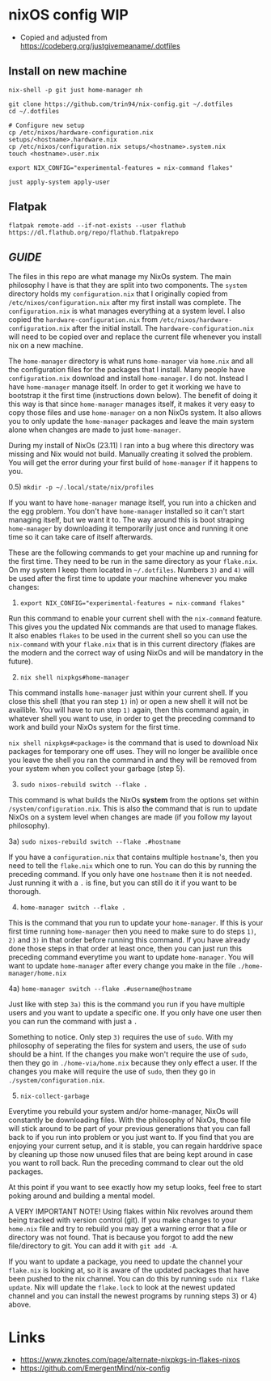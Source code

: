 # nixOS config WIP

* Copied and adjusted from https://codeberg.org/justgivemeaname/.dotfiles

## Install on new machine

```shell
nix-shell -p git just home-manager nh

git clone https://github.com/trin94/nix-config.git ~/.dotfiles
cd ~/.dotfiles

# Configure new setup
cp /etc/nixos/hardware-configuration.nix setups/<hostname>.hardware.nix
cp /etc/nixos/configuration.nix setups/<hostname>.system.nix
touch <hostname>.user.nix

export NIX_CONFIG="experimental-features = nix-command flakes"

just apply-system apply-user
```

## Flatpak

```shell
flatpak remote-add --if-not-exists --user flathub https://dl.flathub.org/repo/flathub.flatpakrepo
```

## ***GUIDE***

The files in this repo are what manage my NixOs system. 
The main philosophy I have is that they are split into two components. The `system` directory holds my `configuration.nix`
that I originally copied from `/etc/nixos/configuration.nix` after my first install was complete. 
The `configuration.nix` is what manages everything at a system level.
I also copied the `hardware-configuration.nix` from `/etc/nixos/hardware-configuration.nix` after the initial install.
The `hardware-configuration.nix` will need to be copied over and replace the current file whenever you install nix on a new machine.

The `home-manager` directory is what runs `home-manager` via `home.nix` and all the configuration files for the packages that I install. 
Many people have `configuration.nix` download and install `home-manager`. I do not. 
Instead I have `home-manager` manage itself. 
In order to get it working we have to bootstrap it the first time (instructions down below).
The benefit of doing it this way is that since `home-manager` manages itself, it makes it very easy to copy those files and use `home-manager` on a non NixOs system.
It also allows you to only update the `home-manager` packages and leave the main system alone when changes are made to just `home-manager`.

During my install of NixOs (23.11) I ran into a bug where this directory was missing and Nix would not build. Manually creating it solved the problem.
You will get the error during your first build of `home-manager` if it happens to you. 

0.5) `mkdir -p ~/.local/state/nix/profiles`

If you want to have `home-manager` manage itself, you run into a chicken and the egg problem. 
You don't have `home-manager` installed so it can't start managing itself, but we want it to. 
The way around this is boot straping `home-manager` by downloading it temporarily just once and running it one time so it can take care of itself afterwards.

These are the following commands to get your machine up and running for the first time.
They need to be run in the same directory as your `flake.nix`.
On my system I keep them located in `~/.dotfiles`.
Numbers `3)` and `4)` will be used after the first time to update your machine whenever you make changes:

1) `export NIX_CONFIG="experimental-features = nix-command flakes"`

Run this command to enable your current shell with the `nix-command` feature. This gives you the updated Nix commands are that used to manage flakes.
It also enables `flakes` to be used in the current shell so you can use the `nix-command` with your `flake.nix` that is in this current directory 
(flakes are the modern and the correct way of using NixOs and will be mandatory in the future).

2) `nix shell nixpkgs#home-manager`

This command installs `home-manager` just within your current shell. If you close this shell (that you ran step `1)` in) or open a new shell it will not be availible.
You will have to run step `1)` again, then this command again, in whatever shell you want to use, in order to get the preceding command to work and build your NixOs system for the first time.

`nix shell nixpkgs#<package>` is the command that is used to download Nix packages for temporary one off uses.
They will no longer be availible once you leave the shell you ran the command in and they will be removed from your system when you collect your garbage (step 5).

3) `sudo nixos-rebuild switch --flake .`

This command is what builds the NixOs **system** from the options set within `/system/configuration.nix`. 
This is also the command that is run to update NixOs on a system level when changes are made (if you follow my layout philosophy).

3a) `sudo nixos-rebuild switch --flake .#hostname`

If you have a `configuration.nix` that contains multiple `hostname`'s, then you need to tell the `flake.nix` which one to run.
You can do this by running the preceding command. If you only have one `hostname` then it is not needed.
Just running it with a `.` is fine, but you can still do it if you want to be thorough.

4) `home-manager switch --flake .`

This is the command that you run to update your `home-manager`.
If this is your first time running `home-manager` then you need to make sure to do steps `1)`, `2)` and `3)` in that order before running this command.
If you have already done those steps in that order at least once, then you can just run this preceding command everytime you want to update `home-manager`.
You will want to update `home-manager` after every change you make in the file `./home-manager/home.nix`

4a) `home-manager switch --flake .#username@hostname`

Just like with step `3a)` this is the command you run if you have multiple users and you want to update a specific one.
If you only have one user then you can run the command with just a `.`

Something to notice. Only step `3)` requires the use of `sudo`. 
With my philosophy of seperating the files for system and users, the use of `sudo` should be a hint.
If the changes you make won't require the use of `sudo`, then they go in `./home-via/home.nix` because they only effect a user. 
If the changes you make will require the use of `sudo`, then they go in `./system/configuration.nix`.

5) `nix-collect-garbage`

Everytime you rebuild your system and/or home-manager, NixOs will constantly be downloading files.
With the philosophy of NixOs, those file will stick around to be part of your previous generations that you can fall back to if you run into problem or you just want to.
If you find that you are enjoying your current setup, and it is stable, you can regain harddrive space by cleaning up those now unused files that are being kept around in case you want to roll back.
Run the preceding command to clear out the old packages.


At this point if you want to see exactly how my setup looks, feel free to start poking around and building a mental model.

A VERY IMPORTANT NOTE! Using flakes within Nix revolves around them being tracked with version control (git).
If you make changes to your `home.nix` file and try to rebuild you may get a warning error that a file or directory was not found.
That is because you forgot to add the new file/directory to git.
You can add it with `git add -A`.

If you want to update a package, you need to update the channel your `flake.nix` is looking at, so it is aware of the updated packages that have been pushed to the nix channel.
You can do this by running `sudo nix flake update`. 
Nix will update the `flake.lock` to look at the newest updated channel and you can install the newest programs by running steps 3) or 4) above.


# Links

* https://www.zknotes.com/page/alternate-nixpkgs-in-flakes-nixos
* https://github.com/EmergentMind/nix-config
